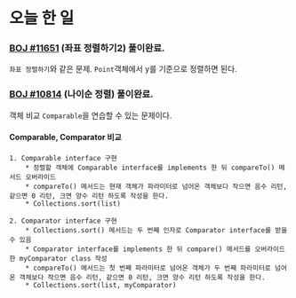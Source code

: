 # 오늘 한 일

### [BOJ #11651](https://www.acmicpc.net/problem/11651) (좌표 정렬하기2) 풀이완료.

`좌표 정렬하기`와 같은 문제. `Point`객체에서 y를 기준으로 정렬하면 된다.

### [BOJ #10814](https://www.acmicpc.net/problem/10814) (나이순 정렬) 풀이완료.

객체 비교 `Comparable`을 연습할 수 있는 문제이다.

#### Comparable, Comparator 비교
```
1. Comparable interface 구현
    * 정렬할 객체에 Comparable interface를 implements 한 뒤 compareTo() 메서드 오버라이드
    * compareTo() 메서드는 현재 객체가 파라미터로 넘어온 객체보다 작으면 음수 리턴, 같으면 0 리턴, 크면 양수 리턴 하도록 작성을 한다.
    * Collections.sort(list)

2. Comparator interface 구현
    * Collections.sort() 메서드는 두 번째 인자로 Comparator interface를 받을 수 있음
    * Comparator interface를 implements 한 뒤 compare() 메서드를 오버라이드한 myComparator class 작성
    * compareTo() 메서드는 첫 번째 파라미터로 넘어온 객체가 두 번째 파라미터로 넘어온 객체보다 작으면 음수 리턴, 같으면 0 리턴, 크면 양수 리턴 하도록 작성을 한다.
    * Collections.sort(list, myComparator)
```
